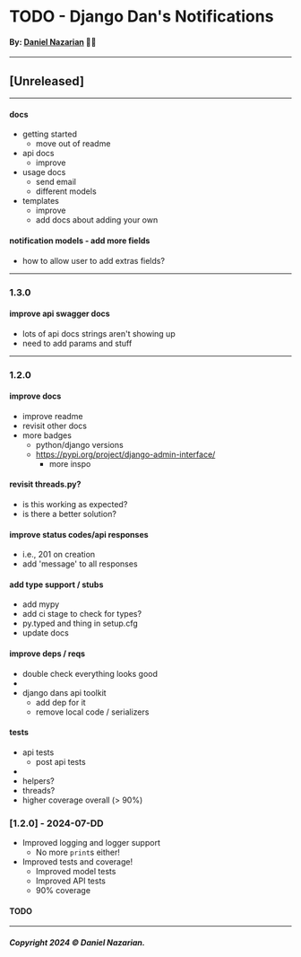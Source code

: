 # TODO - Django Dan's Notifications
#### By: [Daniel Nazarian](https://danielnazarian) 🐧👹

-------------------------------------------------------
## [Unreleased]
-----




#### docs
- getting started
    - move out of readme
- api docs
    - improve
- usage docs
    - send email
    - different models
- templates
    - improve
    - add docs about adding your own



#### notification models - add more fields
- how to allow user to add extras fields?




-----
### 1.3.0



#### improve api swagger docs
- lots of api docs strings aren't showing up
- need to add params and stuff




-----

### 1.2.0



#### improve docs
- improve readme
- revisit other docs
- more badges
    - python/django versions
    - https://pypi.org/project/django-admin-interface/
        - more inspo

    


#### revisit threads.py?
- is this working as expected?
- is there a better solution?



#### improve status codes/api responses
- i.e., 201 on creation
- add 'message' to all responses



#### add type support / stubs
- add mypy
- add ci stage to check for types?
- py.typed and thing in setup.cfg
- update docs



#### improve deps / reqs
- double check everything looks good
-
- django dans api toolkit
    - add dep for it
    - remove local code / serializers


#### tests
- api tests
    - post api tests
-
- helpers?
- threads?
- higher coverage overall (> 90%)




### [1.2.0] - 2024-07-DD
- Improved logging and logger support
    -  No more `print`s either!
- Improved tests and coverage!
    - Improved model tests
    - Improved API tests
    - 90% coverage
#### TODO

-------------------------------------------------------

##### Copyright 2024 © Daniel Nazarian.
